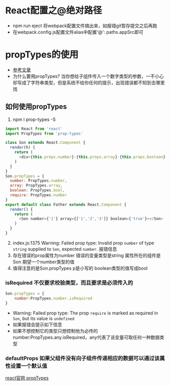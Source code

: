 # React配置之@绝对路径
  - npm run eject 将webpack配置文件搞出来，如报错git暂存提交之后再跑
  - 在webpack.config.js配置文件alias中配置'@': paths.appSrc即可
# propTypes的使用
  - [参考文章](https://blog.csdn.net/renlzrz/article/details/83545521)
  - 为什么要用propTypes? 当你想给子组件传入一个数字类型的参数，一不小心却写成了字符串类型，但是系统不给你任何的提示，出现错误都不知到去哪里找
## 如何使用propTypes
1. npm i prop-types -S
```JavaScript
import React from 'react'
import PropTypes from 'prop-types'

class Son extends React.Component {
  render(h) {
    return (
      <div>{this.props.number}-{this.props.array}-{this.props.boolean}-{this.props.require}</div>
    ) 
  }
}
Son.propTypes = {
  number: PropTypes.number,
  array: PropTypes.array,
  boolean: PropTypes.bool,
  require: PropTypes.number
}
export default class Father extends React.Component {
  render() {
    return (
      <Son number={'1'} array={['1','2','3']} boolean={'true'}></Son>
    )
  }
}
```
2. index.js:1375 Warning: Failed prop type: Invalid prop `number` of type `string` supplied to `Son`, expected `number`. 报错信息
3. 存在错误的prop属性为number 错误的变量类型是string 属性所在的组件是Son 期望一个number类型的值
4. 值得注意的是Son.propTypes p是小写的 boolean类型的值写成bool
### isRequired 不仅要求校验类型，而且要求是必须传入的
```JavaScript
Son.propTypes = {
    number:PropTypes.number.isRequired
}
```
* Warning: Failed prop type: The prop `require` is marked as required in `Son`, but its value is `undefined`
* 如果报错会提示如下信息
* 如果不想控制它的类型只想控制他为必传的number:PropTypes.any.isRequired，any代表了该变量可取任何一种数据类型
### defaultProps 如果父组件没有向子组件传递相应的数据可以通过该属性设置一个默认值
[react官网 propTypes](https://react.docschina.org/docs/typechecking-with-proptypes.html)